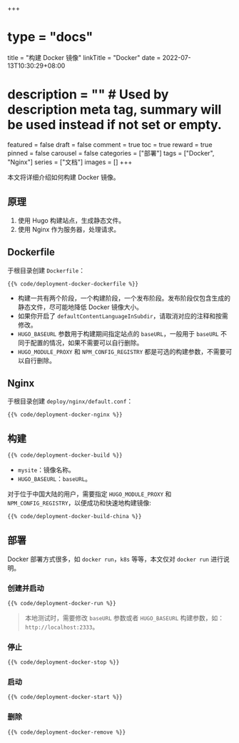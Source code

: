 +++
# type = "docs"
title = "构建 Docker 镜像"
linkTitle = "Docker"
date = 2022-07-13T10:30:29+08:00
# description = "" # Used by description meta tag, summary will be used instead if not set or empty.
featured = false
draft = false
comment = true
toc = true
reward = true
pinned = false
carousel = false
categories = ["部署"]
tags = ["Docker", "Nginx"]
series = ["文档"]
images = []
+++

本文将详细介绍如何构建 Docker 镜像。

<!--more-->

## 原理

1. 使用 Hugo 构建站点，生成静态文件。
1. 使用 Nginx 作为服务器，处理请求。

## Dockerfile

于根目录创建 `Dockerfile`：

```docker {title="Dockerfile"}
{{% code/deployment-docker-dockerfile %}}
```

- 构建一共有两个阶段，一个构建阶段，一个发布阶段。发布阶段仅包含生成的静态文件，尽可能地降低 Docker 镜像大小。
- 如果你开启了 `defaultContentLanguageInSubdir`，请取消对应的注释和按需修改。
- `HUGO_BASEURL` 参数用于构建期间指定站点的 `baseURL`，一般用于 `baseURL` 不同于配置的情况，如果不需要可以自行删除。
- `HUGO_MODULE_PROXY` 和 `NPM_CONFIG_REGISTRY` 都是可选的构建参数，不需要可以自行删除。

## Nginx

于根目录创建 `deploy/nginx/default.conf`：

```nginx {title="deploy/nginx/default.conf"}
{{% code/deployment-docker-nginx %}}
```

## 构建

```bash
{{% code/deployment-docker-build %}}
```

- `mysite`：镜像名称。
- `HUGO_BASEURL`：`baseURL`。

对于位于中国大陆的用户，需要指定 `HUGO_MODULE_PROXY` 和 `NPM_CONFIG_REGISTRY`，以便成功和快速地构建镜像:

```bash
{{% code/deployment-docker-build-china %}}
```

## 部署

Docker 部署方式很多，如 `docker run`，`k8s` 等等，本文仅对 `docker run` 进行说明。

### 创建并启动

```bash
{{% code/deployment-docker-run %}}
```

> 本地测试时，需要修改 `baseURL` 参数或者 `HUGO_BASEURL` 构建参数，如：`http://localhost:2333`。

### 停止

```bash
{{% code/deployment-docker-stop %}}
```

### 启动

```bash
{{% code/deployment-docker-start %}}
```

### 删除

```bash
{{% code/deployment-docker-remove %}}
```

